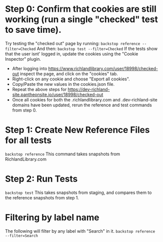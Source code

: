 # Step 0: Confirm that cookies are still working (run a single "checked" test to save time).

Try testing the "checked out" page by running:
`backstop reference --filter=Checked`
And then:
`backstop test --filter=Checked`
If the tests show that the user isnt' logged in, update the cookies using the "Cookie Inspector" plugin.

- After logging into https://www.richlandlibrary.com/user/18998/checked-out inspect the page, and click on the "cookies" tab.
- Right-click on any cookie and choose "Export all cookies".
- Copy/Paste the new values in the cookies.json file.
- Repeat the above steps for https://dev-richland-site.pantheonsite.io/user/18998/checked-out
- Once all cookies for both the .richlandlibrary.com and .dev-richland-site domains have been updated, rerun the reference and test commands from step 0.

# Step 1: Create New Reference Files for all tests

`backstop reference`
This command takes snapshots from RichlandLibrary.com

# Step 2: Run Tests

`backstop test`
This takes snapshots from staging, and compares them to the reference snapshots from step 1.

# Filtering by label name

The following will filter by any label with "Search" in it.
`backstop reference --filter=Search`
